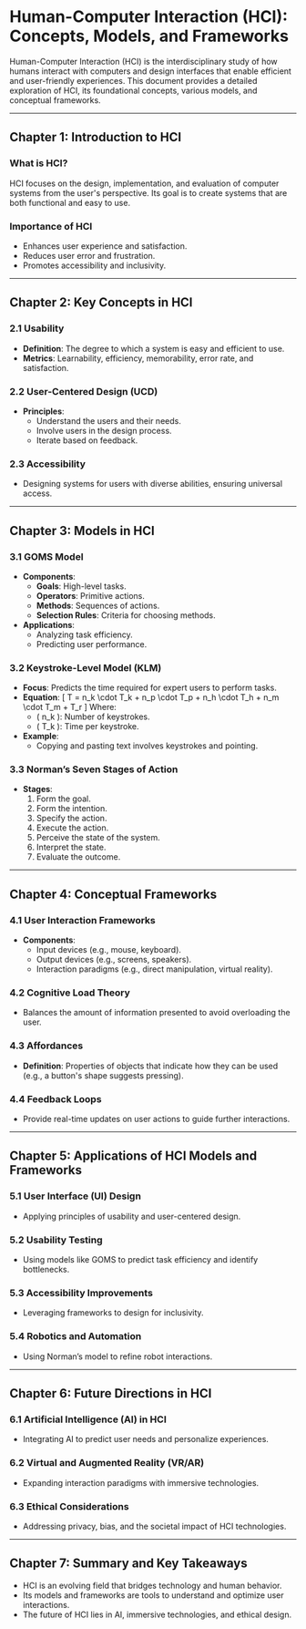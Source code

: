 
# Human-Computer Interaction (HCI): Concepts, Models, and Frameworks

Human-Computer Interaction (HCI) is the interdisciplinary study of how humans interact with computers and design interfaces that enable efficient and user-friendly experiences. This document provides a detailed exploration of HCI, its foundational concepts, various models, and conceptual frameworks.

---

## Chapter 1: Introduction to HCI

### What is HCI?
HCI focuses on the design, implementation, and evaluation of computer systems from the user's perspective. Its goal is to create systems that are both functional and easy to use.

### Importance of HCI
- Enhances user experience and satisfaction.
- Reduces user error and frustration.
- Promotes accessibility and inclusivity.

---

## Chapter 2: Key Concepts in HCI

### 2.1 Usability
- **Definition**: The degree to which a system is easy and efficient to use.
- **Metrics**: Learnability, efficiency, memorability, error rate, and satisfaction.

### 2.2 User-Centered Design (UCD)
- **Principles**:
  - Understand the users and their needs.
  - Involve users in the design process.
  - Iterate based on feedback.

### 2.3 Accessibility
- Designing systems for users with diverse abilities, ensuring universal access.

---

## Chapter 3: Models in HCI

### 3.1 GOMS Model
- **Components**:
  - **Goals**: High-level tasks.
  - **Operators**: Primitive actions.
  - **Methods**: Sequences of actions.
  - **Selection Rules**: Criteria for choosing methods.
- **Applications**:
  - Analyzing task efficiency.
  - Predicting user performance.

### 3.2 Keystroke-Level Model (KLM)
- **Focus**: Predicts the time required for expert users to perform tasks.
- **Equation**:
  \[ T = n_k \cdot T_k + n_p \cdot T_p + n_h \cdot T_h + n_m \cdot T_m + T_r \]
  Where:
  - \( n_k \): Number of keystrokes.
  - \( T_k \): Time per keystroke.
- **Example**:
  - Copying and pasting text involves keystrokes and pointing.

### 3.3 Norman’s Seven Stages of Action
- **Stages**:
  1. Form the goal.
  2. Form the intention.
  3. Specify the action.
  4. Execute the action.
  5. Perceive the state of the system.
  6. Interpret the state.
  7. Evaluate the outcome.

---

## Chapter 4: Conceptual Frameworks

### 4.1 User Interaction Frameworks
- **Components**:
  - Input devices (e.g., mouse, keyboard).
  - Output devices (e.g., screens, speakers).
  - Interaction paradigms (e.g., direct manipulation, virtual reality).

### 4.2 Cognitive Load Theory
- Balances the amount of information presented to avoid overloading the user.

### 4.3 Affordances
- **Definition**: Properties of objects that indicate how they can be used (e.g., a button's shape suggests pressing).

### 4.4 Feedback Loops
- Provide real-time updates on user actions to guide further interactions.

---

## Chapter 5: Applications of HCI Models and Frameworks

### 5.1 User Interface (UI) Design
- Applying principles of usability and user-centered design.

### 5.2 Usability Testing
- Using models like GOMS to predict task efficiency and identify bottlenecks.

### 5.3 Accessibility Improvements
- Leveraging frameworks to design for inclusivity.

### 5.4 Robotics and Automation
- Using Norman’s model to refine robot interactions.

---

## Chapter 6: Future Directions in HCI

### 6.1 Artificial Intelligence (AI) in HCI
- Integrating AI to predict user needs and personalize experiences.

### 6.2 Virtual and Augmented Reality (VR/AR)
- Expanding interaction paradigms with immersive technologies.

### 6.3 Ethical Considerations
- Addressing privacy, bias, and the societal impact of HCI technologies.

---

## Chapter 7: Summary and Key Takeaways

- HCI is an evolving field that bridges technology and human behavior.
- Its models and frameworks are tools to understand and optimize user interactions.
- The future of HCI lies in AI, immersive technologies, and ethical design.


